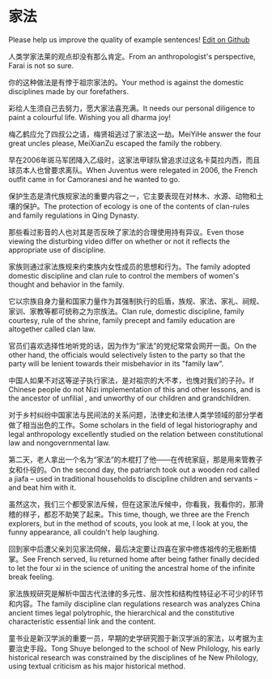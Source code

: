 # 家法

Please help us improve the quality of example sentences! [Edit on Github](https://github.com/jiyushe/jiyu-example-sentence-source/blob/main/chinese/jiafa.md)

<p><span class="chinese">人类学家法莱的观点却没有那么肯定。</span><span class="english">From an anthropologist's perspective, Farai is not so sure.</span></p>

<p><span class="chinese">你的这种做法是有悖于祖宗家法的。</span><span class="english">Your method is against the domestic disciplines made by our forefathers.</span></p>

<p><span class="chinese">彩绘人生须自己去努力，愿大家法喜充满。</span><span class="english">It needs our personal diligence to paint a colourful life. Wishing you all dharma joy!</span></p>

<p><span class="chinese">梅乙鹤应允了四叔公之请，梅贤祖逃过了家法这一劫。</span><span class="english">MeiYiHe answer the four great uncles please, MeiXianZu escaped the family the robbery.</span></p>

<p><span class="chinese">早在2006年斑马军团降入乙级时，这家法甲球队曾追求过这名卡莫拉内西，而且球员本人也曾要求离队。</span><span class="english">When Juventus were relegated in 2006, the French outfit came in for Camoranesi and he wanted to go.</span></p>

<p><span class="chinese">保护生态是清代族规家法的重要内容之一，它主要表现在对林木、水源、动物和土壤的保护。</span><span class="english">The protection of ecology is one of the contents of clan-rules and family regulations in Qing Dynasty.</span></p>

<p><span class="chinese">那些看过影音的人也对其是否反映了家法的合理使用持有异议。</span><span class="english">Even those viewing the disturbing video differ on whether or not it reflects the appropriate use of discipline.</span></p>

<p><span class="chinese">家族则通过家法族规来约束族内女性成员的思想和行为。</span><span class="english">The family adopted domestic discipline and clan rule to control the members of women's thought and behavior in the family.</span></p>

<p><span class="chinese">它以宗族自身力量和国家力量作为其强制执行的后盾，族规、家法、家礼、祠规、家训、家教等都可统称之为宗族法。</span><span class="english">Clan rule, domestic discipline, family courtesy, rule of the shrine, family precept and family education are altogether called clan law.</span></p>

<p><span class="chinese">官员们喜欢选择性地听党的话，因为作为“家法”的党纪常常会网开一面。</span><span class="english">On the other hand, the officials would selectively listen to the party so that the party will be lenient towards their misbehavior in its "family law".</span></p>

<p><span class="chinese">中国人如果不对这等逆子执行家法，是对祖宗的大不孝，也愧对我们的子孙。</span><span class="english">If Chinese people do not Nizi implementation of this and other lessons, and is the ancestor of unfilial , and unworthy of our children and grandchildren.</span></p>

<p><span class="chinese">对于乡村纠纷中国家法与民间法的关系问题，法律史和法律人类学领域的部分学者做了相当出色的工作。</span><span class="english">Some scholars in the field of legal historiography and legal anthropology excellently studied on the relation between constitutional law and nongovernmental law.</span></p>

<p><span class="chinese">第二天，老人拿出一个名为“家法”的木棍打了他——在传统家庭，那是用来管教子女和仆役的。</span><span class="english">On the second day, the patriarch took out a wooden rod called a jiafa – used in traditional households to discipline children and servants – and beat him with it.</span></p>

<p><span class="chinese">虽然这次，我们三个都受家法斥候，但在这家法斥候中，你看我，我看你的，那滑稽的样子，都忍不助笑了起来。</span><span class="english">This time, though, we three are the French explorers, but in the method of scouts, you look at me, I look at you, the funny appearance, all couldn't help laughing.</span></p>

<p><span class="chinese">回到家中后遭父亲刘见家法伺候，最后决定要让四喜在家中修炼祖传的无极断情掌。</span><span class="english">See French served, liu returned home after being father finally decided to let the four xi in the science of uniting the ancestral home of the infinite break feeling.</span></p>

<p><span class="chinese">家法族规研究是解析中国古代法律的多元性、层次性和结构性特征必不可少的环节和内容。</span><span class="english">The family discipline clan regulations research was analyzes China ancient times legal polytrophic, the hierarchical and the constitutive characteristic essential link and the content.</span></p>

<p><span class="chinese">童书业是新汉学派的重要一员，早期的史学研究囿于新汉学派的家法，以考据为主要治史手段。</span><span class="english">Tong Shuye belonged to the school of New Philology, his early historical research was constrained by the disciplines of he New Philology, using textual criticism as his major historical method.</span></p>

